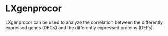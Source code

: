 # LXgenprocor
LXgenprocor can be used to analyze the correlation between the differently expressed genes (DEGs) and the differently expressed proteins (DEPs).
